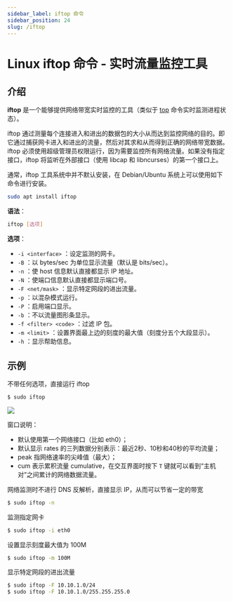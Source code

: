 ```yaml
---
sidebar_label: iftop 命令
sidebar_position: 24
slug: /iftop
---
```


# Linux iftop 命令 - 实时流量监控工具



## 介绍

**iftop** 是一个能够提供网络带宽实时监控的工具（类似于 [top](/linux-command/top) 命令实时监测进程状态）。

iftop 通过测量每个连接进入和进出的数据包的大小从而达到监控网络的目的。即它通过捕获网卡进入和进出的流量，然后对其求和从而得到正确的网络带宽数据。iftop 必须使用超级管理员权限运行，因为需要监控所有网络流量。如果没有指定接口，iftop 将监听在外部接口（使用 libcap 和 libncurses）的第一个接口上。

通常，iftop 工具系统中并不默认安装，在 Debian/Ubuntu 系统上可以使用如下命令进行安装。

```bash
sudo apt install iftop
```

**语法**：

```bash
iftop [选项]
```

**选项**：

- `-i <interface>` ：设定监测的网卡。
- `-B` ：以 bytes/sec 为单位显示流量（默认是 bits/sec）。
- `-n` ：使 host 信息默认直接都显示 IP 地址。
- `-N` ：使端口信息默认直接都显示端口号。
- `-F <net/mask>` ：显示特定网段的进出流量。
- `-p` ：以混杂模式运行。
- `-P` ：启用端口显示。
- `-b` ：不以流量图形条显示。
- `-f <filter> <code>` ：过滤 IP 包。
- `-m <limit>` ：设置界面最上边的刻度的最大值（刻度分五个大段显示）。
- `-h` ：显示帮助信息。



## 示例

不带任何选项，直接运行 iftop

```bash
$ sudo iftop
```

![](https://static.getiot.tech/iftop_snapshot.png#center)

窗口说明：

- 默认使用第一个网络接口（比如 eth0）；
- 默认显示 rates 的三列数据分别表示：最近2秒、10秒和40秒的平均流量；
- peak 指网络速率的尖峰值（最大）；
- cum 表示累积流量 cumulative，在交互界面时按下 `T` 键就可以看到“主机对”之间累计的网络数据流量。

网络监测时不进行 DNS 反解析，直接显示 IP，从而可以节省一定的带宽

```bash
$ sudo iftop -n
```

监测指定网卡

```bash
$ sudo iftop -i eth0
```

设置显示刻度最大值为 100M

```bash
$ sudo iftop -m 100M
```

显示特定网段的进出流量

```bash
$ sudo iftop -F 10.10.1.0/24
$ sudo iftop -F 10.10.1.0/255.255.255.0
```



